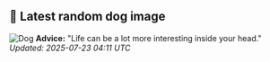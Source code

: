 ## 🐶 Latest random dog image
![Dog](https://images.dog.ceo/breeds/cotondetulear/IMAG1063.jpg)
**Advice:** "Life can be a lot more interesting inside your head."
*Updated: 2025-07-23 04:11 UTC*
